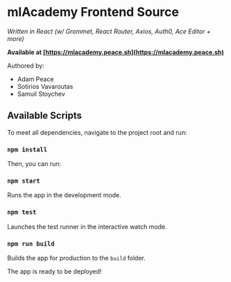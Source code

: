 # mlAcademy Frontend Source

_Written in React (w/ Grommet, React Router, Axios, Auth0, Ace Editor + more)_

**Available at [https://mlacademy.peace.sh](https://mlacademy.peace.sh)**

Authored by:

- Adam Peace
- Sotirios Vavaroutas
- Samuil Stoychev

## Available Scripts

To meet all dependencies, navigate to the project root and run:

### `npm install`

Then, you can run:

### `npm start`

Runs the app in the development mode.

### `npm test`

Launches the test runner in the interactive watch mode.

### `npm run build`

Builds the app for production to the `build` folder.

The app is ready to be deployed!
